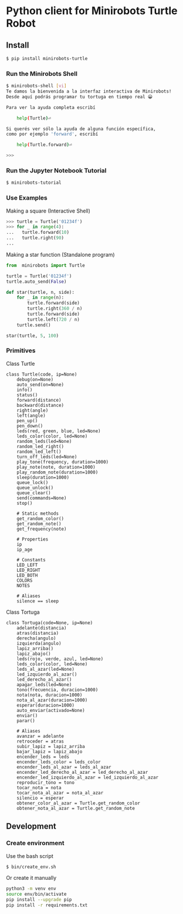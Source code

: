 # Python client for Minirobots Turtle Robot

## Install

```sh
$ pip install minirobots-turtle
```

### Run the Minirobots Shell

```sh
$ minirobots-shell [vi]
Te damos la bienvenida a la interfaz interactiva de Minirobots!
Desde aquí podrás programar tu tortuga en tiempo real 😀

Para ver la ayuda completa escribí

    help(Turtle)⏎

Si querés ver sólo la ayuda de alguna función específica,
como por ejemplo 'forward', escribí

    help(Turtle.forward)⏎

>>>
```

### Run the Jupyter Notebook Tutorial

```sh
$ minirobots-tutorial
```

### Use Examples

Making a square (Interactive Shell)

```python
>>> turtle = Turtle('01234f')
>>> for _ in range(4):
...   turtle.forward(10)
...   turtle.right(90)
...
```

Making a star function (Standalone program)

```python
from  minirobots import Turtle

turtle = Turtle('01234f')
turtle.auto_send(False)

def star(turtle, n, side):
    for _ in range(n):
        turtle.forward(side)
        turtle.right(360 / n)
        turtle.forward(side)
        turtle.left(720 / n)
    turtle.send()

star(turtle, 5, 100)
```

### Primitives

Class Turtle

    class Turtle(code, ip=None)
        debug(on=None)
        auto_send(on=None)
        info()
        status()
        forward(distance)
        backward(distance)
        right(angle)
        left(angle)
        pen_up()
        pen_down()
        leds(red, green, blue, led=None)
        leds_color(color, led=None)
        random_leds(led=None)
        random_led_right()
        random_led_left()
        turn_off_leds(led=None)
        play_tone(frequency, duration=1000)
        play_note(note, duration=1000)
        play_random_note(duration=1000)
        sleep(duration=1000)
        queue_lock()
        queue_unlock()
        queue_clear()
        send(commands=None)
        stop()

        # Static methods
        get_random_color()
        get_random_note()
        get_frequency(note)

        # Properties
        ip
        ip_age

        # Constants
        LED_LEFT
        LED_RIGHT
        LED_BOTH
        COLORS
        NOTES

        # Aliases
        silence == sleep

Class Tortuga

    class Tortuga(code=None, ip=None)
        adelante(distancia)
        atras(distancia)
        derecha(angulo)
        izquierda(angulo)
        lapiz_arriba()
        lapiz_abajo()
        leds(rojo, verde, azul, led=None)
        leds_color(color, led=None)
        leds_al_azar(led=None)
        led_izquierdo_al_azar()
        led_derecho_al_azar()
        apagar_leds(led=None)
        tono(frecuencia, duracion=1000)
        nota(nota, duracion=1000)
        nota_al_azar(duracion=1000)
        esperar(duracion=1000)
        auto_enviar(activado=None)
        enviar()
        parar()

        # Aliases
        avanzar = adelante
        retroceder = atras
        subir_lapiz = lapiz_arriba
        bajar_lapiz = lapiz_abajo
        encender_leds = leds
        encender_leds_color = leds_color
        encender_leds_al_azar = leds_al_azar
        encender_led_derecho_al_azar = led_derecho_al_azar
        encender_led_izquierdo_al_azar = led_izquierdo_al_azar
        reproducir_tono = tono
        tocar_nota = nota
        tocar_nota_al_azar = nota_al_azar
        silencio = esperar
        obtener_color_al_azar = Turtle.get_random_color 
        obtener_nota_al_azar = Turtle.get_random_note

## Development

### Create environment

Use the bash script

```sh
$ bin/create_env.sh
```

Or create it manually

```sh
python3 -m venv env
source env/bin/activate
pip install --upgrade pip
pip install -r requirements.txt
```
